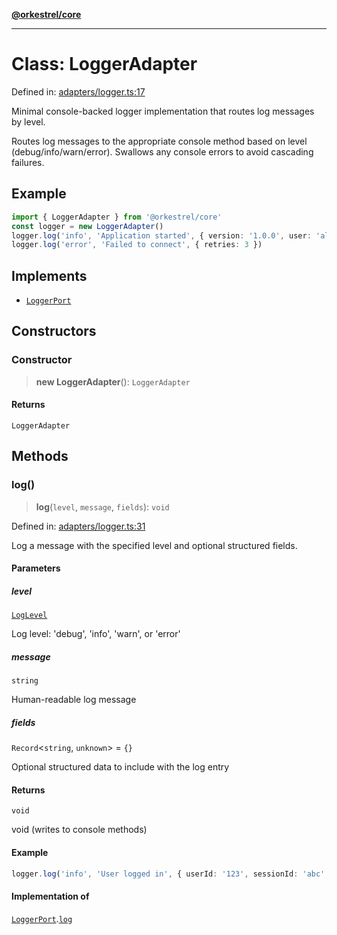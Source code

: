 [**@orkestrel/core**](../index.md)

***

# Class: LoggerAdapter

Defined in: [adapters/logger.ts:17](https://github.com/orkestrel/core/blob/076093e61b67cd3d4198b173439f047ddbc97abc/src/adapters/logger.ts#L17)

Minimal console-backed logger implementation that routes log messages by level.

Routes log messages to the appropriate console method based on level (debug/info/warn/error).
Swallows any console errors to avoid cascading failures.

## Example

```ts
import { LoggerAdapter } from '@orkestrel/core'
const logger = new LoggerAdapter()
logger.log('info', 'Application started', { version: '1.0.0', user: 'alice' })
logger.log('error', 'Failed to connect', { retries: 3 })
```

## Implements

- [`LoggerPort`](../interfaces/LoggerPort.md)

## Constructors

### Constructor

> **new LoggerAdapter**(): `LoggerAdapter`

#### Returns

`LoggerAdapter`

## Methods

### log()

> **log**(`level`, `message`, `fields`): `void`

Defined in: [adapters/logger.ts:31](https://github.com/orkestrel/core/blob/076093e61b67cd3d4198b173439f047ddbc97abc/src/adapters/logger.ts#L31)

Log a message with the specified level and optional structured fields.

#### Parameters

##### level

[`LogLevel`](../type-aliases/LogLevel.md)

Log level: 'debug', 'info', 'warn', or 'error'

##### message

`string`

Human-readable log message

##### fields

`Record`\<`string`, `unknown`\> = `{}`

Optional structured data to include with the log entry

#### Returns

`void`

void (writes to console methods)

#### Example

```ts
logger.log('info', 'User logged in', { userId: '123', sessionId: 'abc' })
```

#### Implementation of

[`LoggerPort`](../interfaces/LoggerPort.md).[`log`](../interfaces/LoggerPort.md#log)
